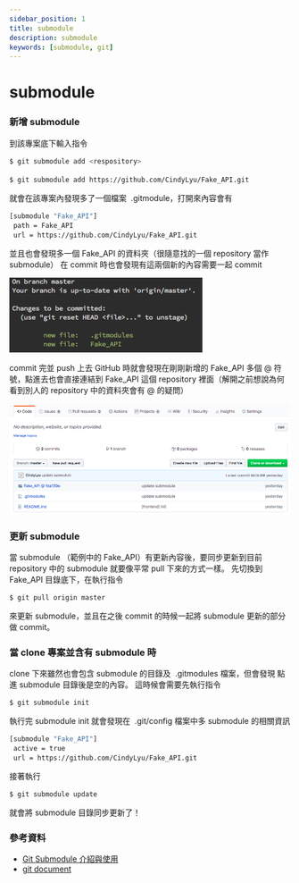 ```yaml
---
sidebar_position: 1
title: submodule
description: submodule
keywords: [submodule, git]
---
```


# submodule

### 新增 submodule

到該專案底下輸入指令

```bash
$ git submodule add <respository>

$ git submodule add https://github.com/CindyLyu/Fake_API.git
```

就會在該專案內發現多了一個檔案  .gitmodule，打開來內容會有

```bash
[submodule "Fake_API"]
 path = Fake_API
 url = https://github.com/CindyLyu/Fake_API.git
```

並且也會發現多一個 Fake_API 的資料夾（很隨意找的一個 repository 當作 submodule）
在 commit 時也會發現有這兩個新的內容需要一起 commit

![terminal screenshot](./img/terminal.png)

commit 完並 push 上去 GitHub 時就會發現在剛剛新增的 Fake_API 多個 @ 符號，點進去也會直接連結到 Fake_API 這個 repository 裡面（解開之前想說為何看到別人的 repository 中的資料夾會有 @ 的疑問）

![github page](./img/github.png)

### 更新 submodule

當 submodule （範例中的 Fake_API）有更新內容後，要同步更新到目前 repository 中的 submodule 就要像平常 pull 下來的方式一樣。
先切換到 Fake_API 目錄底下，在執行指令

```bash
$ git pull origin master
```

來更新 submodule，並且在之後 commit 的時候一起將 submodule 更新的部分做 commit。

### 當 clone 專案並含有 submodule 時

clone 下來雖然也會包含 submodule 的目錄及  .gitmodules 檔案，但會發現 點進 submodule 目錄後是空的內容。
這時候會需要先執行指令

```bash
$ git submodule init
```

執行完 submodule init 就會發現在  .git/config 檔案中多 submodule 的相關資訊

```bash
[submodule "Fake_API"]
 active = true
 url = https://github.com/CindyLyu/Fake_API.git
```

接著執行

```bash
$ git submodule update
```

就會將 submodule 目錄同步更新了！

### 參考資料

- [Git Submodule 介紹與使用](https://blog.wu-boy.com/2011/09/introduction-to-git-submodule/)
- [git document](https://git-scm.com/docs/git-submodule)
